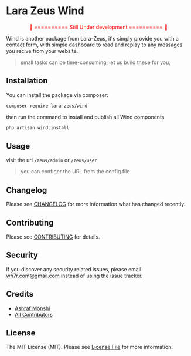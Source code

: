 # Lara Zeus Wind

<p style="color: red; text-align: center">🔺 ========== Still Under development ========== 🔺</p>

Wind is another package from Lara-Zeus, it's simply provide you with a contact form, with simple dashboard to read and replay to any messages you recive from your website.

>small tasks can be time-consuming, let us build these for you,

## Installation

You can install the package via composer:

```bash
composer require lara-zeus/wind
```

then run the command to install and publish all Wind components

```bash
php artisan wind:install
```

## Usage

visit the url `/zeus/admin` or `/zeus/user`
> you can configer the URL from the config file


## Changelog

Please see [CHANGELOG](CHANGELOG.md) for more information what has changed recently.

## Contributing

Please see [CONTRIBUTING](CONTRIBUTING.md) for details.

## Security

If you discover any security related issues, please email wh7r.com@gmail.com instead of using the issue tracker.

## Credits

-   [Ashraf Monshi](https://github.com/atmonshi)
-   [All Contributors](../../contributors)

## License

The MIT License (MIT). Please see [License File](LICENSE.md) for more information.